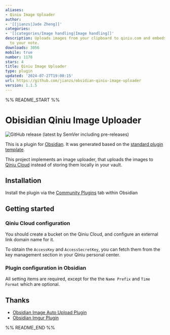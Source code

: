 ```yaml
---
aliases:
- Qiniu Image Uploader
author:
- '[[jianzs|Jade Zheng]]'
categories:
- '[[categories/Image handling|Image handling]]'
description: Uploads images from your clipboard to qiniu.com and embeds uploaded image
  to your note.
downloads: 3056
mobile: true
number: 1178
stars: 4
title: Qiniu Image Uploader
type: plugin
updated: '2024-07-27T19:00:15'
url: https://github.com/jianzs/obsidian-qiniu-image-uploader
version: 1.1.5
---
```


%% README_START %%

# Obisidian Qiniu Image Uploader

![GitHub release (latest by SemVer including pre-releases)](https://img.shields.io/github/downloads-pre/jianzs/obsidian-qiniu-image-uploader/latest/total?style=flat-square)

This is a plugin for [Obsidian](https://obsidian.md). It was generated based on the [standard plugin template](https://github.com/obsidianmd/obsidian-sample-plugin).

This project implements an image uploader, that uploads the images to [Qiniu Cloud](https://www.qiniu.com/) instead of storing them locally in your vault.

## Installation

Install the plugin via the [Community Plugins](https://help.obsidian.md/Advanced+topics/Third-party+plugins#Discover+and+install+community+plugins) tab within Obsidian

## Getting started

### Qiniu Cloud configuration

You should create a bucket on the Qiniu Cloud, and configure an external link domain name for it. 

To obtain the `AccessKey` and `AccessSecretKey`, you can fetch them from the key management section in your Qiniu personal center.

### Plugin configuration in Obsidian

All setting items are required, except for the the `Name Prefix` and `Time Format` which are optional.

## Thanks

- [Obsidian Image Auto Upload Plugin](https://github.com/renmu123/obsidian-image-auto-upload-plugin)
- [Obsidian Imgur Plugin](https://github.com/gavvvr/obsidian-imgur-plugin)


%% README_END %%